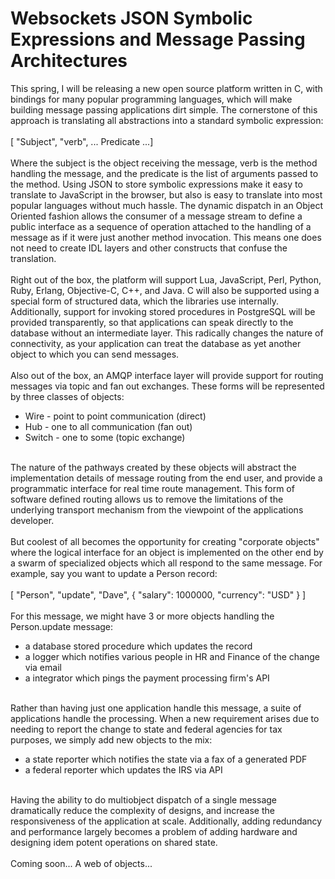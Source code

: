 Websockets JSON Symbolic Expressions and Message Passing Architectures
======================================================================

This spring, I will be releasing a new open source platform written in C, with bindings for many popular programming languages, which will make building message passing applications dirt simple. The cornerstone of this approach is translating all abstractions into a standard symbolic expression:<br><br>  [ "Subject", "verb", ... Predicate ...]<br><br>Where the subject is the object receiving the message, verb is the method handling the message, and the predicate is the list of arguments passed to the method.  Using JSON to store symbolic expressions make it easy to translate to JavaScript in the browser, but also is easy to translate into most popular languages without much hassle. The dynamic dispatch in an Object Oriented fashion allows the consumer of a message stream to define a public interface as a sequence of operation attached to the handling of a message as if it were just another method invocation. This means one does not need to create IDL layers and other constructs that confuse the translation.<br><br>Right out of the box, the platform will support Lua, JavaScript, Perl, Python, Ruby, Erlang, Objective-C, C++, and Java. C will also be supported using a special form of structured data, which the libraries use internally. Additionally, support for invoking stored procedures in PostgreSQL will be provided transparently, so that applications can speak directly to the database without an intermediate layer.  This radically changes the nature of connectivity, as your application can treat the database as yet another object to which you can send messages.<br><br>Also out of the box, an AMQP interface layer will provide support for routing messages via topic and fan out exchanges.  These forms will be represented by three classes of objects:<ul><li>Wire - point to point communication (direct)</li><li>Hub - one to all communication (fan out)</li><li>Switch - one to some (topic exchange)</li></ul><br>The nature of the pathways created by these objects will abstract the implementation details of message routing from the end user, and provide a programmatic interface for real time route management. This form of software defined routing allows us to remove the limitations of the underlying transport mechanism from the viewpoint of the applications developer.  <br><br>But coolest of all becomes the opportunity for creating "corporate objects" where the logical interface for an object is implemented on the other end by a swarm of specialized objects which all respond to the same message. For example, say you want to update a Person record:<br><br>  [ "Person", "update", "Dave", { "salary": 1000000, "currency": "USD" } ]<br><br>For this message, we might have 3 or more objects handling the Person.update message:<ul><li>a database stored procedure which updates the record</li><li>a logger which notifies various people in HR and Finance of the change via email</li><li>a integrator which pings the payment processing firm&#39;s API</li></ul><br>Rather than having just one application handle this message, a suite of applications handle the processing.  When a new requirement arises due to needing to report the change to state and federal agencies for tax purposes, we simply add new objects to the mix:<ul><li>a state reporter which notifies the state via a fax of a generated PDF</li><li>a federal reporter which updates the IRS via API</li></ul><br>Having the ability to do multiobject dispatch of a single message dramatically reduce the complexity of designs, and increase the responsiveness of the application at scale.  Additionally, adding redundancy and performance largely becomes a problem of adding hardware and designing idem potent operations on shared state.<br><br>Coming soon... A web of objects...